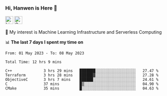 ### Hi, Hanwen is Here 👋
<p>
	<a href="https://www.linkedin.com/in/liu-hanwen/"><img src="https://img.shields.io/badge/@hanwen-0A66C2?style=flat&logo=LinkedIn&logoColor=white" alt="Linkedin"  height="25px"/></a> 
	<a href="https://scholar.google.com/citations?user=HDF0su0AAAAJ"><img src="https://img.shields.io/badge/scholar-4385FE.svg?&style=plastic&logo=google-scholar&logoColor=white" alt="Google Scholar" height="25px"> </a>
</p>
🌱 My interest is Machine Learning Infrastructure and Serverless Computing

📊 **The last 7 days I spent my time on** 
<!--START_SECTION:waka-->

```text
From: 01 May 2023 - To: 08 May 2023

Total Time: 12 hrs 9 mins

C++              3 hrs 29 mins   ███████░░░░░░░░░░░░░░░░░░   27.47 %
Terraform        3 hrs 28 mins   ██████▓░░░░░░░░░░░░░░░░░░   27.28 %
ObjectiveC       3 hrs 7 mins    ██████░░░░░░░░░░░░░░░░░░░   24.61 %
C                37 mins         █▒░░░░░░░░░░░░░░░░░░░░░░░   04.90 %
CMake            35 mins         █░░░░░░░░░░░░░░░░░░░░░░░░   04.63 %
```

<!--END_SECTION:waka-->


<!--
**david990917/david990917** is a ✨ _special_ ✨ repository because its `README.md` (this file) appears on your GitHub profile.

Here are some ideas to get you started:

- 🔭 I’m currently working on ...
- 🌱 I’m currently learning ...
- 👯 I’m looking to collaborate on ...
- 🤔 I’m looking for help with ...
- 💬 Ask me about ...
- 📫 How to reach me: ...
- 😄 Pronouns: ...
- ⚡ Fun fact: ...
-->
